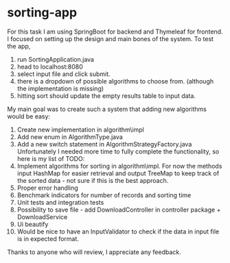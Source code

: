 # sorting-app

For this task I am using SpringBoot for backend and Thymeleaf for frontend.
I focused on setting up the design and main bones of the system.
To test the app, 
1. run SortingApplication.java
2. head to localhost:8080
3. select input file and click submit.
4. there is a dropdown of possible algorithms to choose from. (although the implementation is missing)
5. hitting sort should update the empty results table to input data.

My main goal was to create such a system that adding new algorithms would be easy:
1. Create new implementation in algorithm\impl
2. Add new enum in AlgorithmType.java
3. Add a new switch statement in AlgorithmStrategyFactory.java
Unfortunately I needed more time to fully complete the functionality, so here is my list of
TODO:
4. Implement algorithms for sorting in algorithm\impl. For now the methods input HashMap for easier retrieval and output TreeMap to keep track of the sorted data - not sure if this is the best approach.
5. Proper error handling
6. Benchmark indicators for number of records and sorting time
7. Unit tests and integration tests
8. Possibility to save file - add DownloadController in controller package + DownloadService
9. Ui beautify
10. Would be nice to have an InputValidator to check if the data in input file is in expected format.

Thanks to anyone who will review, I appreciate any feedback.
